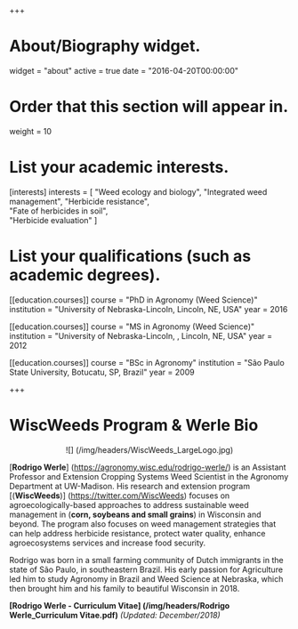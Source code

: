 +++
# About/Biography widget.
widget = "about"
active = true
date = "2016-04-20T00:00:00"

# Order that this section will appear in.
weight = 10

# List your academic interests.
[interests]
  interests = [
    "Weed ecology and biology",
    "Integrated weed management",
    "Herbicide resistance",  
    "Fate of herbicides in soil",  
    "Herbicide evaluation"
  ]

# List your qualifications (such as academic degrees).
[[education.courses]]
  course = "PhD in Agronomy (Weed Science)"
  institution = "University of Nebraska-Lincoln, Lincoln, NE, USA"
  year = 2016

[[education.courses]]
  course = "MS in Agronomy (Weed Science)"
  institution = "University of Nebraska-Lincoln, , Lincoln, NE, USA"
  year = 2012

[[education.courses]]
  course = "BSc in Agronomy"
  institution = "São Paulo State University, Botucatu, SP, Brazil"
  year = 2009
 
+++
# WiscWeeds Program & Werle Bio
<center> ![] (/img/headers/WiscWeeds_LargeLogo.jpg) </center>

[**Rodrigo Werle**] (https://agronomy.wisc.edu/rodrigo-werle/) is an Assistant Professor and Extension Cropping Systems Weed Scientist in the Agronomy Department at UW-Madison. His research and extension program [(**WiscWeeds**)] (https://twitter.com/WiscWeeds) focuses on agroecologically-based approaches to address sustainable weed management in (**corn, soybeans and small grains**) in Wisconsin and beyond. The program also focuses on weed management strategies that can help address herbicide resistance, protect water quality, enhance agroecosystems services and increase food security. 

Rodrigo was born in a small farming community of Dutch immigrants in the state of São Paulo, in southeastern Brazil. His early passion for Agriculture led him to study Agronomy in Brazil and Weed Science at Nebraska, which then brought him and his family to beautiful Wisconsin in 2018. 

**[Rodrigo Werle - Curriculum Vitae] (/img/headers/Rodrigo Werle_Curriculum Vitae.pdf)** *(Updated: December/2018)*